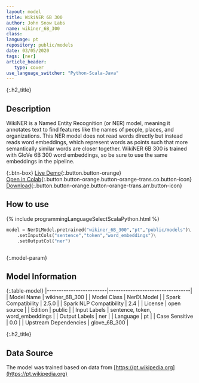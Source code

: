 ```yaml
---
layout: model
title: WikiNER 6B 300
author: John Snow Labs
name: wikiner_6B_300
class: 
language: pt
repository: public/models
date: 03/05/2020
tags: [ner]
article_header:
   type: cover
use_language_switcher: "Python-Scala-Java"
---
```


{:.h2_title}
## Description 
WikiNER is a Named Entity Recognition (or NER) model, meaning it annotates text to find features like the names of people, places, and organizations. This NER model does not read words directly but instead reads word embeddings, which represent words as points such that more semantically similar words are closer together. WikiNER 6B 300 is trained with GloVe 6B 300 word embeddings, so be sure to use the same embeddings in the pipeline.



{:.btn-box}
[Live Demo](https://demo.johnsnowlabs.com/public/NER_PT){:.button.button-orange}<br/>[Open in Colab](https://colab.research.google.com/github/JohnSnowLabs/spark-nlp-workshop/blob/master/tutorials/streamlit_notebooks/NER_PT.ipynb){:.button.button-orange.button-orange-trans.co.button-icon}<br/>[Download](https://s3.amazonaws.com/auxdata.johnsnowlabs.com/public/models/wikiner_6B_300_pt_2.5.0_2.4_1588495233641.zip){:.button.button-orange.button-orange-trans.arr.button-icon}<br/>

## How to use 
<div class="tabs-box" markdown="1">

{% include programmingLanguageSelectScalaPython.html %}

```python
model = NerDLModel.pretrained("wikiner_6B_300","pt","public/models")\
	.setInputCols("sentence","token","word_embeddings")\
	.setOutputCol("ner")
```

```scala

```
</div>



{:.model-param}
## Model Information

{:.table-model}
|-------------------------|----------------------------------|
| Model Name              | wikiner_6B_300                   |
| Model Class             | NerDLModel                       |
| Spark Compatibility     | 2.5.0                            |
| Spark NLP Compatibility | 2.4                              |
| License                 | open source                      |
| Edition                 | public                           |
| Input Labels            | sentence, token, word_embeddings |
| Output Labels           | ner                              |
| Language                | pt                               |
| Case Sensitive          | 0.0                              |
| Upstream Dependencies   | glove_6B_300                     |




{:.h2_title}
## Data Source
The model was trained based on data from [https://pt.wikipedia.org](https://pt.wikipedia.org)

